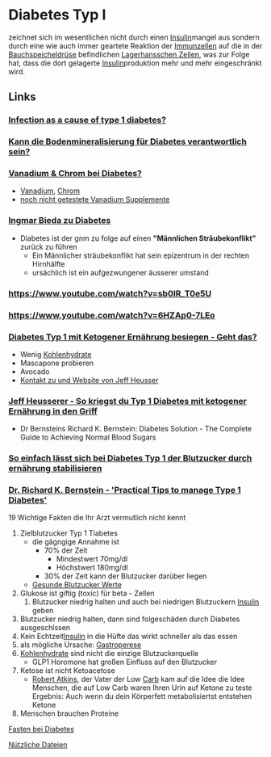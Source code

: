 # Diabetes Typ I
zeichnet sich im wesentlichen nicht durch einen [Insulin](../../Stoffe/Nahrungs_Inhaltsstoffe/Hormone/Insulin.md)mangel aus sondern durch eine wie auch immer geartete Reaktion der [Immunzellen](../../Glossar/Immunzelle.md) auf die in der [Bauchspeicheldrüse](../Verdauungssystem/Bauchspeicheldrüse/Bauchspeicheldrüse.md) befindlichen [Lagerhansschen Zellen](../Verdauungssystem/Bauchspeicheldrüse/Lagerhanssche%20Zellen.md), was zur Folge hat, dass die dort gelagerte [Insulin](../../Stoffe/Nahrungs_Inhaltsstoffe/Hormone/Insulin.md)produktion mehr und mehr eingeschränkt wird.


## Links
### [Infection as a cause of type 1 diabetes?](https://pubmed.ncbi.nlm.nih.gov/22504578/)
### [Kann die Bodenmineralisierung für Diabetes verantwortlich sein?](https://onlinelibrary.wiley.com/doi/10.1111/j.1399-5448.2007.00267.x)
### [Vanadium & Chrom bei Diabetes?](https://www.youtube.com/watch?v=UbDgoH-iyv8)
- [Vanadium](../../../../Stoffe/Datenbank_Elemente_Des_Periodensystems/Vanadium.md), [Chrom](../../../../Stoffe/Datenbank_Elemente_Des_Periodensystems/Chrom.md)
- [noch nicht getestete Vanadium Supplemente](https://de.luckyvitamin.com/p-629848-olympian-labs-vanadyl-sulfate-20-250-capsules)

### [Ingmar Bieda zu Diabetes](https://youtu.be/C_rQWYzAaRk)
- Diabetes ist der gnm zu folge auf einen **"Männlichen Sträubekonflikt"** zurück zu führen
	- Ein Männlicher sträubekonflikt hat sein epizentrum in der rechten Hirnhälfte
	- ursächlich ist ein aufgezwungener äusserer umstand

### https://www.youtube.com/watch?v=sb0IR_T0e5U

### https://www.youtube.com/watch?v=6HZAp0-7LEo


### [Diabetes Typ 1 mit Ketogener Ernährung besiegen - Geht das?](https://www.youtube.com/watch?v=-vrfcTzKjw4)   
- Wenig [Kohlenhydrate](../../../../Stoffe/Nahrungs_Inhaltsstoffe/Kohlenhydrate.md)
- Mascapone probieren
- Avocado
- [Kontakt zu und Website von Jeff Heusser](https://living-keto.at/)

### [Jeff Heusserer - So kriegst du Typ 1 Diabetes mit ketogener Ernährung in den Griff](https://www.youtube.com/watch?v=-ZJylbb_l08) 
- Dr Bernsteins Richard K. Bernstein: Diabetes Solution - The Complete Guide to Achieving Normal Blood Sugars

### [So einfach lässt sich bei Diabetes Typ 1 der Blutzucker durch ernährung stabilisieren](https://www.youtube.com/watch?v=7uPryAnbUQI)

### [Dr. Richard K. Bernstein - 'Practical Tips to manage Type 1 Diabetes'](https://www.youtube.com/watch?v=mkj4UQZGC3I)
19 Wichtige Fakten die Ihr Arzt vermutlich nicht kennt
1. Zielblutzucker Typ 1 Tiabetes
	- die gägngige Annahme ist 
		- 70% der Zeit
			- Mindestwert 70mg/dl
			- Höchstwert 180mg/dl 
		- 30% der Zeit kann der Blutzucker darüber liegen
	- [Gesunde Blutzucker Werte](../../../../Glossar/Blutzucker.md#Durchschnittswerte%20Bei%20Gesunden)
2. Glukose ist giftig (toxic) für beta - Zellen
	1. Blutzucker niedrig halten und auch bei niedrigen Blutzuckern [Insulin](../../../../Stoffe/Nahrungs_Inhaltsstoffe/Hormone/Insulin.md) geben
3. Blutzucker niedrig halten, dann sind folgeschäden durch Diabetes ausgeschlssen
4. Kein Echtzeit[Insulin](../../../../Stoffe/Nahrungs_Inhaltsstoffe/Hormone/Insulin.md) in die Hüfte das wirkt schneller als das essen
5. als mögliche Ursache: [Gastroperese](../../Gastroperese.md)
6. [Kohlenhydrate](../../../../Stoffe/Nahrungs_Inhaltsstoffe/Kohlenhydrate.md) sind nicht die einzige Blutzuckerquelle
	- GLP1 Horomone hat großen Einfluss auf den Blutzucker
7. Ketose ist nicht Ketoacetose
	- [Robert Atkins](../../../../Wichtige_Persönlichkeiten/Robert%20Atkins.md), der Vater der Low [Carb](../../../../Stoffe/Nahrungs_Inhaltsstoffe/Kohlenhydrate.md) kam auf die Idee die Idee Menschen, die auf Low Carb waren Ihren Urin auf Ketone zu teste
	Ergebnis: Auch wenn du dein Körperfett metabolisiertst entstehen Ketone
8. Menschen brauchen Proteine

[Fasten bei Diabetes](../../../../Glossar/Fasten.md#Fasten%20bei%20Diabetes)

[Nützliche Dateien](../../../../Tipps_für_den_Alltag/Nützliche%20Dateien.md#Blutzucker%20Datenbank)
